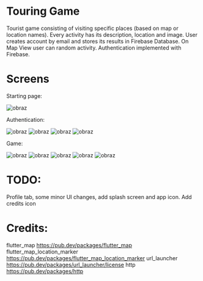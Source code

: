 # Touring Game
Tourist game consisting of visiting specific places (based on map or location names). Every activity has its description, location and image. User creates account by email and stores its results in Firebase Database. On Map View user can random activity. Authentication implemented with Firebase.

# Screens

Starting page:

![obraz](https://github.com/mis177/touring-game/assets/56123042/58286f10-0448-49e0-b5bc-d322e8d51a8b)



Authentication:

![obraz](https://github.com/mis177/touring-game/assets/56123042/ff186cbb-0895-48bf-8995-7adc721c5aaf)  ![obraz](https://github.com/mis177/touring-game/assets/56123042/a9695a2b-1c55-46de-8915-d14757061d96)
  ![obraz](https://github.com/mis177/touring-game/assets/56123042/de952d16-3bbc-4726-a85d-611895522207)  ![obraz](https://github.com/mis177/touring-game/assets/56123042/d8013ea2-93d9-4de7-a9da-08f38721c6a9)


Game:


![obraz](https://github.com/mis177/touring-game/assets/56123042/40337b9c-41dc-4c14-a0a9-17fc3391c46c)  ![obraz](https://github.com/mis177/touring-game/assets/56123042/e9da47d2-c8c5-4d84-9301-c5b3960db936)  ![obraz](https://github.com/mis177/touring-game/assets/56123042/4b08c83d-4584-4d0c-83b0-ad595542d79f)  ![obraz](https://github.com/mis177/touring-game/assets/56123042/0aa9516c-1df1-4115-9662-2213388efbaa)  ![obraz](https://github.com/mis177/touring-game/assets/56123042/b92dc146-05a3-4299-bb63-574282610bb8)




# TODO:
Profile tab, some minor UI changes, add splash screen and app icon. Add credits icon

# Credits:
flutter_map  https://pub.dev/packages/flutter_map
flutter_map_location_marker  https://pub.dev/packages/flutter_map_location_marker
url_launcher https://pub.dev/packages/url_launcher/license
http https://pub.dev/packages/http
